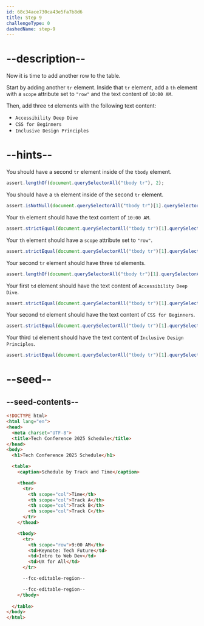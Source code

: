 ```yaml
---
id: 68c34ace730ca43e5fa7b8d6
title: Step 9
challengeType: 0
dashedName: step-9
---
```


# --description--

Now it is time to add another row to the table. 

Start by adding another `tr` element. Inside that `tr` element, add a `th` element with a `scope` attribute set to `"row"` and the text content of `10:00 AM`. 

Then, add three `td` elements with the following text content:

- `Accessibility Deep Dive`
- `CSS for Beginners`
- `Inclusive Design Principles`

# --hints--

You should have a second `tr` element inside of the `tbody` element.

```js
assert.lengthOf(document.querySelectorAll("tbody tr"), 2);
```

You should have a `th` element inside of the second `tr` element.

```js
assert.isNotNull(document.querySelectorAll("tbody tr")[1].querySelector("th"));
```

Your `th` element should have the text content of `10:00 AM`.

```js
assert.strictEqual(document.querySelectorAll("tbody tr")[1].querySelector("th")?.textContent, "10:00 AM");
```

Your `th` element should have a `scope` attribute set to `"row"`.

```js
assert.strictEqual(document.querySelectorAll("tbody tr")[1].querySelector("th")?.getAttribute("scope"), "row");
```

Your second `tr` element should have three `td` elements.

```js
assert.lengthOf(document.querySelectorAll("tbody tr")[1].querySelectorAll("td"), 3);
```

Your first `td` element should have the text content of `Accessibility Deep Dive`.

```js
assert.strictEqual(document.querySelectorAll("tbody tr")[1].querySelectorAll("td")[0]?.textContent, "Accessibility Deep Dive");
```

Your second `td` element should have the text content of `CSS for Beginners`.

```js
assert.strictEqual(document.querySelectorAll("tbody tr")[1].querySelectorAll("td")[1]?.textContent, "CSS for Beginners");
```   

Your third `td` element should have the text content of `Inclusive Design Principles`.

```js
assert.strictEqual(document.querySelectorAll("tbody tr")[1].querySelectorAll("td")[2]?.textContent, "Inclusive Design Principles");
```

# --seed--

## --seed-contents--

```html
<!DOCTYPE html>
<html lang="en">
<head>
  <meta charset="UTF-8">
  <title>Tech Conference 2025 Schedule</title>
</head>
<body>
  <h1>Tech Conference 2025 Schedule</h1>

  <table>
    <caption>Schedule by Track and Time</caption>

    <thead>
      <tr>
        <th scope="col">Time</th>
        <th scope="col">Track A</th>
        <th scope="col">Track B</th>
        <th scope="col">Track C</th>
      </tr>
    </thead>

    <tbody>
      <tr>
        <th scope="row">9:00 AM</th>
        <td>Keynote: Tech Future</td>
        <td>Intro to Web Dev</td>
        <td>UX for All</td>
      </tr>

      --fcc-editable-region--

      --fcc-editable-region--
    </tbody>
    
  </table>
</body>
</html>
```
